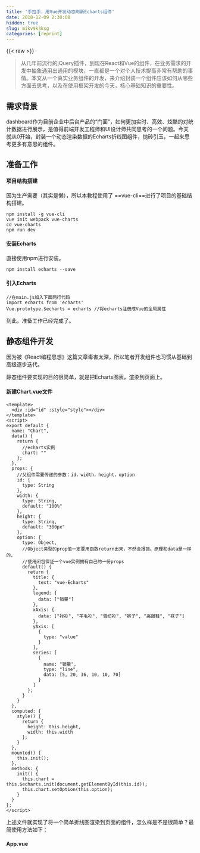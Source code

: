 ```yaml
---
title: '手拉手，用Vue开发动态刷新Echarts组件' 
date: 2018-12-09 2:30:08
hidden: true
slug: mikv9k3ksg
categories: [reprint]
---
```


{{< raw >}}

                    
<blockquote>从几年前流行的jQuery插件，到现在React和Vue的组件，在业务需求的开发中抽象通用出通用的模块，一直都是一个对个人技术提高非常有帮助的事情。本文从一个真实业务组件的开发，来介绍封装一个组件应该如何从哪些方面去思考，以及在使用框架开发的今天，核心基础知识的重要性。</blockquote>
<h2 id="articleHeader0">需求背景</h2>
<p>dashboard作为目前企业中后台产品的“门面”，如何更加实时、高效、炫酷的对统计数据进行展示，是值得前端开发工程师和UI设计师共同思考的一个问题。今天就从0开始，封装一个动态渲染数据的Echarts折线图组件，抛砖引玉，一起来思考更多有意思的组件。</p>
<h2 id="articleHeader1">准备工作</h2>
<h4>项目结构搭建</h4>
<p>因为生产需要（其实是懒），所以本教程使用了 ==vue-cli==进行了项目的基础结构搭建。</p>
<div class="widget-codetool" style="display:none;">
      <div class="widget-codetool--inner">
      <span class="selectCode code-tool" data-toggle="tooltip" data-placement="top" title="" data-original-title="全选"></span>
      <span type="button" class="copyCode code-tool" data-toggle="tooltip" data-placement="top" data-clipboard-text="npm install -g vue-cli
vue init webpack vue-charts
cd vue-charts
npm run dev" title="" data-original-title="复制"></span>
      <span type="button" class="saveToNote code-tool" data-toggle="tooltip" data-placement="top" title="" data-original-title="放进笔记"></span>
      </div>
      </div><pre class="bash hljs"><code class="bash">npm install -g vue-cli
vue init webpack vue-charts
<span class="hljs-built_in">cd</span> vue-charts
npm run dev</code></pre>
<h4>安装Echarts</h4>
<p>直接使用npm进行安装。</p>
<div class="widget-codetool" style="display:none;">
      <div class="widget-codetool--inner">
      <span class="selectCode code-tool" data-toggle="tooltip" data-placement="top" title="" data-original-title="全选"></span>
      <span type="button" class="copyCode code-tool" data-toggle="tooltip" data-placement="top" data-clipboard-text="npm install echarts --save" title="" data-original-title="复制"></span>
      <span type="button" class="saveToNote code-tool" data-toggle="tooltip" data-placement="top" title="" data-original-title="放进笔记"></span>
      </div>
      </div><pre class="bash hljs"><code class="bash" style="word-break: break-word; white-space: initial;">npm install echarts --save</code></pre>
<h4>引入Echarts</h4>
<div class="widget-codetool" style="display:none;">
      <div class="widget-codetool--inner">
      <span class="selectCode code-tool" data-toggle="tooltip" data-placement="top" title="" data-original-title="全选"></span>
      <span type="button" class="copyCode code-tool" data-toggle="tooltip" data-placement="top" data-clipboard-text="//在main.js加入下面两行代码
import echarts from 'echarts'
Vue.prototype.$echarts = echarts //将echarts注册成Vue的全局属性" title="" data-original-title="复制"></span>
      <span type="button" class="saveToNote code-tool" data-toggle="tooltip" data-placement="top" title="" data-original-title="放进笔记"></span>
      </div>
      </div><pre class="javascript hljs"><code class="javascript"><span class="hljs-comment">//在main.js加入下面两行代码</span>
<span class="hljs-keyword">import</span> echarts <span class="hljs-keyword">from</span> <span class="hljs-string">'echarts'</span>
Vue.prototype.$echarts = echarts <span class="hljs-comment">//将echarts注册成Vue的全局属性</span></code></pre>
<p>到此，准备工作已经完成了。</p>
<h2 id="articleHeader2">静态组件开发</h2>
<p>因为被《React编程思想》这篇文章毒害太深，所以笔者开发组件也习惯从基础到高级逐步迭代。</p>
<p>静态组件要实现的目的很简单，就是把Echarts图表，渲染到页面上。</p>
<h4>新建Chart.vue文件</h4>
<div class="widget-codetool" style="display:none;">
      <div class="widget-codetool--inner">
      <span class="selectCode code-tool" data-toggle="tooltip" data-placement="top" title="" data-original-title="全选"></span>
      <span type="button" class="copyCode code-tool" data-toggle="tooltip" data-placement="top" data-clipboard-text="<template>
  <div :id=&quot;id&quot; :style=&quot;style&quot;></div>
</template>
<script>
export default {
  name: &quot;Chart&quot;,
  data() {
    return {
      //echarts实例
      chart: &quot;&quot;
    };
  },
  props: {
    //父组件需要传递的参数：id，width，height，option
    id: {
      type: String
    },
    width: {
      type: String,
      default: &quot;100%&quot;
    },
    height: {
      type: String,
      default: &quot;300px&quot;
    },
    option: {
      type: Object,
      //Object类型的prop值一定要用函数return出来，不然会报错。原理和data是一样的，
      //使用闭包保证一个vue实例拥有自己的一份props
      default() {
        return {
          title: {
            text: &quot;vue-Echarts&quot;
          },
          legend: {
            data: [&quot;销量&quot;]
          },
          xAxis: {
            data: [&quot;衬衫&quot;, &quot;羊毛衫&quot;, &quot;雪纺衫&quot;, &quot;裤子&quot;, &quot;高跟鞋&quot;, &quot;袜子&quot;]
          },
          yAxis: [
            {
              type: &quot;value&quot;
            }
          ],
          series: [
            {
              name: &quot;销量&quot;,
              type: &quot;line&quot;,
              data: [5, 20, 36, 10, 10, 70]
            }
          ]
        };
      }
    }
  },
  computed: {
    style() {
      return {
        height: this.height,
        width: this.width
      };
    }
  },
  mounted() {
    this.init();
  },
  methods: {
    init() {
      this.chart = this.$echarts.init(document.getElementById(this.id));
      this.chart.setOption(this.option);
    }
  }
};
</script>
" title="" data-original-title="复制"></span>
      <span type="button" class="saveToNote code-tool" data-toggle="tooltip" data-placement="top" title="" data-original-title="放进笔记"></span>
      </div>
      </div><pre class="hljs dts"><code class="vue"><span class="hljs-params">&lt;template&gt;</span>
  <span class="hljs-params">&lt;div :id="id" :style="style"&gt;</span><span class="hljs-params">&lt;/div&gt;</span>
<span class="hljs-params">&lt;/template&gt;</span>
<span class="hljs-params">&lt;script&gt;</span>
export <span class="hljs-class">default </span>{
<span class="hljs-symbol">  name:</span> <span class="hljs-string">"Chart"</span>,
  data() {
    <span class="hljs-class">return </span>{
      <span class="hljs-comment">//echarts实例</span>
<span class="hljs-symbol">      chart:</span> <span class="hljs-string">""</span>
    };
  },
<span class="hljs-symbol">  props:</span> {
    <span class="hljs-comment">//父组件需要传递的参数：id，width，height，option</span>
<span class="hljs-symbol">    id:</span> {
<span class="hljs-symbol">      type:</span> String
    },
<span class="hljs-symbol">    width:</span> {
<span class="hljs-symbol">      type:</span> String,
<span class="hljs-symbol">      default:</span> <span class="hljs-string">"100%"</span>
    },
<span class="hljs-symbol">    height:</span> {
<span class="hljs-symbol">      type:</span> String,
<span class="hljs-symbol">      default:</span> <span class="hljs-string">"300px"</span>
    },
<span class="hljs-symbol">    option:</span> {
<span class="hljs-symbol">      type:</span> Object,
      <span class="hljs-comment">//Object类型的prop值一定要用函数return出来，不然会报错。原理和data是一样的，</span>
      <span class="hljs-comment">//使用闭包保证一个vue实例拥有自己的一份props</span>
      default() {
        <span class="hljs-class">return </span>{
<span class="hljs-symbol">          title:</span> {
<span class="hljs-symbol">            text:</span> <span class="hljs-string">"vue-Echarts"</span>
          },
<span class="hljs-symbol">          legend:</span> {
<span class="hljs-symbol">            data:</span> [<span class="hljs-string">"销量"</span>]
          },
<span class="hljs-symbol">          xAxis:</span> {
<span class="hljs-symbol">            data:</span> [<span class="hljs-string">"衬衫"</span>, <span class="hljs-string">"羊毛衫"</span>, <span class="hljs-string">"雪纺衫"</span>, <span class="hljs-string">"裤子"</span>, <span class="hljs-string">"高跟鞋"</span>, <span class="hljs-string">"袜子"</span>]
          },
<span class="hljs-symbol">          yAxis:</span> [
            {
<span class="hljs-symbol">              type:</span> <span class="hljs-string">"value"</span>
            }
          ],
<span class="hljs-symbol">          series:</span> [
            {
<span class="hljs-symbol">              name:</span> <span class="hljs-string">"销量"</span>,
<span class="hljs-symbol">              type:</span> <span class="hljs-string">"line"</span>,
<span class="hljs-symbol">              data:</span> [<span class="hljs-number">5</span>, <span class="hljs-number">20</span>, <span class="hljs-number">36</span>, <span class="hljs-number">10</span>, <span class="hljs-number">10</span>, <span class="hljs-number">70</span>]
            }
          ]
        };
      }
    }
  },
<span class="hljs-symbol">  computed:</span> {
    style() {
      <span class="hljs-class">return </span>{
<span class="hljs-symbol">        height:</span> this.height,
<span class="hljs-symbol">        width:</span> this.width
      };
    }
  },
  mounted() {
    this.init();
  },
<span class="hljs-symbol">  methods:</span> {
    init() {
      this.chart = this.$echarts.init(document.getElementById(this.id));
      this.chart.setOption(this.option);
    }
  }
};
<span class="hljs-params">&lt;/script&gt;</span>
</code></pre>
<p>上述文件就实现了将一个简单折线图渲染到页面的组件，怎么样是不是很简单？最简使用方法如下：</p>
<h4>App.vue</h4>
<div class="widget-codetool" style="display:none;">
      <div class="widget-codetool--inner">
      <span class="selectCode code-tool" data-toggle="tooltip" data-placement="top" title="" data-original-title="全选"></span>
      <span type="button" class="copyCode code-tool" data-toggle="tooltip" data-placement="top" data-clipboard-text="<template>
  <div id=&quot;app&quot;>
    <Chart id=&quot;test&quot;/>
  </div>
</template>

<script>
import Chart from &quot;./components/Chart&quot;;
export default {
  name: &quot;App&quot;,
  data() {},
  components: {
    Chart
  }
}
</script>" title="" data-original-title="复制"></span>
      <span type="button" class="saveToNote code-tool" data-toggle="tooltip" data-placement="top" title="" data-original-title="放进笔记"></span>
      </div>
      </div><pre class="hljs dust"><code class="vue"><span class="xml"><span class="hljs-tag">&lt;<span class="hljs-name">template</span>&gt;</span>
  <span class="hljs-tag">&lt;<span class="hljs-name">div</span> <span class="hljs-attr">id</span>=<span class="hljs-string">"app"</span>&gt;</span>
    <span class="hljs-tag">&lt;<span class="hljs-name">Chart</span> <span class="hljs-attr">id</span>=<span class="hljs-string">"test"</span>/&gt;</span>
  <span class="hljs-tag">&lt;/<span class="hljs-name">div</span>&gt;</span>
<span class="hljs-tag">&lt;/<span class="hljs-name">template</span>&gt;</span>

<span class="hljs-tag">&lt;<span class="hljs-name">script</span>&gt;</span><span class="javascript">
<span class="hljs-keyword">import</span> Chart <span class="hljs-keyword">from</span> <span class="hljs-string">"./components/Chart"</span>;
<span class="hljs-keyword">export</span> <span class="hljs-keyword">default</span> </span></span><span class="hljs-template-variable">{
  name: "App",
  data() {}</span><span class="xml"><span class="undefined">,
  components: </span></span><span class="hljs-template-variable">{
    Chart
  }</span><span class="xml"><span class="undefined">
}
</span><span class="hljs-tag">&lt;/<span class="hljs-name">script</span>&gt;</span></span></code></pre>
<p>至此，运行程序你应该能看到以下效果：<br><span class="img-wrap"><img data-src="/img/bV6u11?w=923&amp;h=354" src="https://static.alili.tech/img/bV6u11?w=923&amp;h=354" alt="图片描述" title="图片描述" style="cursor: pointer;"></span></p>
<h2 id="articleHeader3">第一次迭代</h2>
<p>现在我们已经有了一个基础版本，让我们来看看哪些方面做的还不尽如人意：</p>
<ol>
<li>图表无法根据窗口大小进行自动缩放，虽然设置了宽度为100%，但是只有刷新页面图表才会重新进行渲染，这会让用户体验变得很差。</li>
<li>图表目前无法实现数据自动刷新</li>
</ol>
<p>下面我们来实现这两点：</p>
<h4>自动缩放</h4>
<p>Echarts本身是不支持自动缩放的，但是Echarts为我们提供了resize方法。</p>
<div class="widget-codetool" style="display:none;">
      <div class="widget-codetool--inner">
      <span class="selectCode code-tool" data-toggle="tooltip" data-placement="top" title="" data-original-title="全选"></span>
      <span type="button" class="copyCode code-tool" data-toggle="tooltip" data-placement="top" data-clipboard-text="//在init方法中加入下面这行代码
window.addEventListener(&quot;resize&quot;, this.chart.resize);" title="" data-original-title="复制"></span>
      <span type="button" class="saveToNote code-tool" data-toggle="tooltip" data-placement="top" title="" data-original-title="放进笔记"></span>
      </div>
      </div><pre class="javascript hljs"><code class="javascript"><span class="hljs-comment">//在init方法中加入下面这行代码</span>
<span class="hljs-built_in">window</span>.addEventListener(<span class="hljs-string">"resize"</span>, <span class="hljs-keyword">this</span>.chart.resize);</code></pre>
<p>只需要这一句，我们就实现了图表跟随窗口大小自适应的需求。</p>
<h4>支持数据自动刷新</h4>
<p>因为Echarts是数据驱动的，这意味着只要我们重新设置数据，那么图表就会随之重新渲染，这是实现本需求的基础。我们再设想一下，如果想要支持数据的自动刷新，必然需要一个监听器能够实时监听到数据的变化然后告知Echarts重新设置数据。所幸Vue为我们提供了<code>watcher</code>功能，通过它我们可以很方便的实现上述功能：</p>
<div class="widget-codetool" style="display:none;">
      <div class="widget-codetool--inner">
      <span class="selectCode code-tool" data-toggle="tooltip" data-placement="top" title="" data-original-title="全选"></span>
      <span type="button" class="copyCode code-tool" data-toggle="tooltip" data-placement="top" data-clipboard-text="//在Chart.vue中加入watch
  watch: {
    //观察option的变化
    option: {
      handler(newVal, oldVal) {
        if (this.chart) {
          if (newVal) {
            this.chart.setOption(newVal);
          } else {
            this.chart.setOption(oldVal);
          }
        } else {
            this.init();
        }
      },
      deep: true //对象内部属性的监听，关键。
    }
  }" title="" data-original-title="复制"></span>
      <span type="button" class="saveToNote code-tool" data-toggle="tooltip" data-placement="top" title="" data-original-title="放进笔记"></span>
      </div>
      </div><pre class="javascript hljs"><code class="javascript"><span class="hljs-comment">//在Chart.vue中加入watch</span>
  watch: {
    <span class="hljs-comment">//观察option的变化</span>
    option: {
      handler(newVal, oldVal) {
        <span class="hljs-keyword">if</span> (<span class="hljs-keyword">this</span>.chart) {
          <span class="hljs-keyword">if</span> (newVal) {
            <span class="hljs-keyword">this</span>.chart.setOption(newVal);
          } <span class="hljs-keyword">else</span> {
            <span class="hljs-keyword">this</span>.chart.setOption(oldVal);
          }
        } <span class="hljs-keyword">else</span> {
            <span class="hljs-keyword">this</span>.init();
        }
      },
      <span class="hljs-attr">deep</span>: <span class="hljs-literal">true</span> <span class="hljs-comment">//对象内部属性的监听，关键。</span>
    }
  }</code></pre>
<p>上面代码就实现了我们对option对象中属性变化的监听，一旦option中的数据有了变化，那么图表就会重新渲染。</p>
<h2 id="articleHeader4">实现动态刷新</h2>
<p>下一步我想大家都知道了，就是定时从后台拉取数据，然后更新父组件的option就好。这个地方有两个问题需要思考一下：</p>
<ol>
<li>如果图表要求每秒增加一个数据，应该如何进行数据的请求才能达到性能与用户体验的平衡？</li>
<li>动态更新数据的代码，应该放在父组件还是子组件？</li>
</ol>
<p>对第一个问题，每秒实时获取服务器的数据，肯定是最精确的，这就有两种方案：</p>
<ul>
<li>每秒向后台请求一次</li>
<li>保持长连接，后台每秒向前端推送一次数据</li>
</ul>
<p>第一种方案无疑对性能和资源产生了极大的浪费；除非实时性要求特别高（股票系统），否则不推荐这种方式；</p>
<p>第二种方案需要使用web Socket，但在服务端需要进行额外的开发工作。</p>
<p>笔者基于项目的实际需求（实时性要求不高，且后台生成数据也有一定的延迟性），采用了以下方案：</p>
<ol>
<li>前端每隔一分钟向后台请求一次数据，且为当前时间的上一分钟的数据；</li>
<li>前端将上述数据每隔一秒向图表set一次数据</li>
</ol>
<p>关于第二个问题：笔者更倾向于将Chart组件设计成纯组件，即只接收父组件传递的数据进行变化，不在内部进行复杂操作；这也符合目前前端MVVM框架的最佳实践；而且若将数据传递到Chart组件内部再进行处理，一是遇到不需要动态渲染的需求还需要对组件进行额外处理，二是要在Chart内部做ajax操作，这样就导致Chart完全没有了可复用性。</p>
<p>接下来我们修改App.vue</p>
<div class="widget-codetool" style="display:none;">
      <div class="widget-codetool--inner">
      <span class="selectCode code-tool" data-toggle="tooltip" data-placement="top" title="" data-original-title="全选"></span>
      <span type="button" class="copyCode code-tool" data-toggle="tooltip" data-placement="top" data-clipboard-text="<template>
  <div id=&quot;app&quot;>
    <Chart id=&quot;test&quot; :option=&quot;option&quot;/>
  </div>
</template>

<template>
  <div id=&quot;app&quot;>
    <Chart id=&quot;test&quot; :option=&quot;option&quot;/>
  </div>
</template>

<script>
import Chart from &quot;./components/Chart&quot;;
export default {
  name: &quot;App&quot;,
  data() {
    return {
      //笔者使用了mock数据代表从服务器获取的数据
      chartData: {
        xData: [&quot;衬衫&quot;, &quot;羊毛衫&quot;, &quot;雪纺衫&quot;, &quot;裤子&quot;, &quot;高跟鞋&quot;, &quot;袜子&quot;],
        sData: [5, 20, 36, 10, 10, 70]
      },
      option: {
        title: {
          text: &quot;vue-Echarts&quot;
        },
        legend: {
          data: [&quot;销量&quot;]
        },
        xAxis: {
          data: [&quot;衬衫&quot;, &quot;羊毛衫&quot;, &quot;雪纺衫&quot;, &quot;裤子&quot;, &quot;高跟鞋&quot;, &quot;袜子&quot;]
        },
        yAxis: [
          {
            type: &quot;value&quot;
          }
        ],
        series: [
          {
            name: &quot;销量&quot;,
            type: &quot;line&quot;,
            data: [5, 20, 36, 10, 10, 70]
          }
        ]
      }
    };
  },
  components: {
    Chart
  },
  mounted() {
    this.refreshData();
  },
  methods: {
    //添加refreshData方法进行自动设置数据
    refreshData() {
      //横轴数据
      let xData = this.chartData.xData,
        //系列值
        sData = this.chartData.sData;
      for (let i = 0; i < xData.length; i++) {
        //此处使用let是关键，也可以使用闭包。原理不再赘述
        setTimeout(() => {
          this.option.xAxis.data.push(xData[i]);
          this.option.series[0].data.push(sData[i]);
        }, 1000 * i); //此处要理解为什么是1000*i
      }
    }
  }
};
</script>


" title="" data-original-title="复制"></span>
      <span type="button" class="saveToNote code-tool" data-toggle="tooltip" data-placement="top" title="" data-original-title="放进笔记"></span>
      </div>
      </div><pre class="hljs xml"><code class="vue"><span class="hljs-tag">&lt;<span class="hljs-name">template</span>&gt;</span>
  <span class="hljs-tag">&lt;<span class="hljs-name">div</span> <span class="hljs-attr">id</span>=<span class="hljs-string">"app"</span>&gt;</span>
    <span class="hljs-tag">&lt;<span class="hljs-name">Chart</span> <span class="hljs-attr">id</span>=<span class="hljs-string">"test"</span> <span class="hljs-attr">:option</span>=<span class="hljs-string">"option"</span>/&gt;</span>
  <span class="hljs-tag">&lt;/<span class="hljs-name">div</span>&gt;</span>
<span class="hljs-tag">&lt;/<span class="hljs-name">template</span>&gt;</span>

<span class="hljs-tag">&lt;<span class="hljs-name">template</span>&gt;</span>
  <span class="hljs-tag">&lt;<span class="hljs-name">div</span> <span class="hljs-attr">id</span>=<span class="hljs-string">"app"</span>&gt;</span>
    <span class="hljs-tag">&lt;<span class="hljs-name">Chart</span> <span class="hljs-attr">id</span>=<span class="hljs-string">"test"</span> <span class="hljs-attr">:option</span>=<span class="hljs-string">"option"</span>/&gt;</span>
  <span class="hljs-tag">&lt;/<span class="hljs-name">div</span>&gt;</span>
<span class="hljs-tag">&lt;/<span class="hljs-name">template</span>&gt;</span>

<span class="hljs-tag">&lt;<span class="hljs-name">script</span>&gt;</span><span class="javascript">
<span class="hljs-keyword">import</span> Chart <span class="hljs-keyword">from</span> <span class="hljs-string">"./components/Chart"</span>;
<span class="hljs-keyword">export</span> <span class="hljs-keyword">default</span> {
  <span class="hljs-attr">name</span>: <span class="hljs-string">"App"</span>,
  data() {
    <span class="hljs-keyword">return</span> {
      <span class="hljs-comment">//笔者使用了mock数据代表从服务器获取的数据</span>
      chartData: {
        <span class="hljs-attr">xData</span>: [<span class="hljs-string">"衬衫"</span>, <span class="hljs-string">"羊毛衫"</span>, <span class="hljs-string">"雪纺衫"</span>, <span class="hljs-string">"裤子"</span>, <span class="hljs-string">"高跟鞋"</span>, <span class="hljs-string">"袜子"</span>],
        <span class="hljs-attr">sData</span>: [<span class="hljs-number">5</span>, <span class="hljs-number">20</span>, <span class="hljs-number">36</span>, <span class="hljs-number">10</span>, <span class="hljs-number">10</span>, <span class="hljs-number">70</span>]
      },
      <span class="hljs-attr">option</span>: {
        <span class="hljs-attr">title</span>: {
          <span class="hljs-attr">text</span>: <span class="hljs-string">"vue-Echarts"</span>
        },
        <span class="hljs-attr">legend</span>: {
          <span class="hljs-attr">data</span>: [<span class="hljs-string">"销量"</span>]
        },
        <span class="hljs-attr">xAxis</span>: {
          <span class="hljs-attr">data</span>: [<span class="hljs-string">"衬衫"</span>, <span class="hljs-string">"羊毛衫"</span>, <span class="hljs-string">"雪纺衫"</span>, <span class="hljs-string">"裤子"</span>, <span class="hljs-string">"高跟鞋"</span>, <span class="hljs-string">"袜子"</span>]
        },
        <span class="hljs-attr">yAxis</span>: [
          {
            <span class="hljs-attr">type</span>: <span class="hljs-string">"value"</span>
          }
        ],
        <span class="hljs-attr">series</span>: [
          {
            <span class="hljs-attr">name</span>: <span class="hljs-string">"销量"</span>,
            <span class="hljs-attr">type</span>: <span class="hljs-string">"line"</span>,
            <span class="hljs-attr">data</span>: [<span class="hljs-number">5</span>, <span class="hljs-number">20</span>, <span class="hljs-number">36</span>, <span class="hljs-number">10</span>, <span class="hljs-number">10</span>, <span class="hljs-number">70</span>]
          }
        ]
      }
    };
  },
  <span class="hljs-attr">components</span>: {
    Chart
  },
  mounted() {
    <span class="hljs-keyword">this</span>.refreshData();
  },
  <span class="hljs-attr">methods</span>: {
    <span class="hljs-comment">//添加refreshData方法进行自动设置数据</span>
    refreshData() {
      <span class="hljs-comment">//横轴数据</span>
      <span class="hljs-keyword">let</span> xData = <span class="hljs-keyword">this</span>.chartData.xData,
        <span class="hljs-comment">//系列值</span>
        sData = <span class="hljs-keyword">this</span>.chartData.sData;
      <span class="hljs-keyword">for</span> (<span class="hljs-keyword">let</span> i = <span class="hljs-number">0</span>; i &lt; xData.length; i++) {
        <span class="hljs-comment">//此处使用let是关键，也可以使用闭包。原理不再赘述</span>
        setTimeout(<span class="hljs-function"><span class="hljs-params">()</span> =&gt;</span> {
          <span class="hljs-keyword">this</span>.option.xAxis.data.push(xData[i]);
          <span class="hljs-keyword">this</span>.option.series[<span class="hljs-number">0</span>].data.push(sData[i]);
        }, <span class="hljs-number">1000</span> * i); <span class="hljs-comment">//此处要理解为什么是1000*i</span>
      }
    }
  }
};
</span><span class="hljs-tag">&lt;/<span class="hljs-name">script</span>&gt;</span>


</code></pre>
<p>至此我们就实现了图表动态数据加载，效果如下图：</p>
<p><span class="img-wrap"><img data-src="/img/bV6u19?w=600&amp;h=326" src="https://static.alili.tech/img/bV6u19?w=600&amp;h=326" alt="图片描述" title="图片描述" style="cursor: pointer;"></span></p>
<h2 id="articleHeader5">总结</h2>
<p>这篇教程通过一个动态图表的开发，传递了以下信息：</p>
<ul>
<li>Echarts如何与Vue结合使用</li>
<li>Vue组件开发、纯组件与“脏”组件的区别</li>
<li>Vue watch的用法</li>
<li>let的特性</li>
<li>JavaScript EventLoop特性</li>
<li>...</li>
</ul>
<p>大家可以根据这个列表查漏补缺。</p>
<h2 id="articleHeader6">后续优化</h2>
<p>这个组件还有需要需要优化的点，比如：</p>
<ol>
<li>间隔时间应该可配置</li>
<li>每分钟从后台获取数据，那么图表展示的数据将会越来越多，越来越密集，浏览器负担越来越大，直到崩溃</li>
<li>没有设置暂停图表刷新的按钮</li>
<li>...</li>
</ol>
<p>期待大家自己动手，开发一个属于自己的“完美”的Echarts动态组件！</p>

                
{{< /raw >}}

# 版权声明
本文资源来源互联网，仅供学习研究使用，版权归该资源的合法拥有者所有，

本文仅用于学习、研究和交流目的。转载请注明出处、完整链接以及原作者。

原作者若认为本站侵犯了您的版权，请联系我们，我们会立即删除！

## 原文标题
手拉手，用Vue开发动态刷新Echarts组件

## 原文链接
[https://segmentfault.com/a/1190000013903264](https://segmentfault.com/a/1190000013903264)

